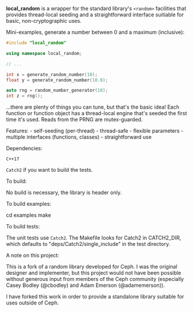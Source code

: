 **local_random** is a wrapper for the standard library's `<random>` facilities 
that provides thread-local seeding and a straightforward interface suitiable for
basic, non-cryptographic uses.

Mini-examples, generate a number between 0 and a maximum (inclusive):

``` c++
#include "local_random"

using namespace local_random;

// ...

int x = generate_random_number(10);
float y = generate_random_number(10.0);

auto rng = random_number_generator(10);
int z = rng();
```

...there are plenty of things you can tune, but that's the basic idea! Each 
function or function object has a thread-local engine that's seeded the
first time it's used. Reads from the PRNG are mutex-guarded.

Features:
	- self-seeding (per-thread)
	- thread-safe
	- flexible parameters
	- multiple interfaces (functions, classes)
	- straightforward use

Dependencies:

`C++17`

`Catch2` if you want to build the tests.

To build:

No build is necessary, the library is header only.

To build examples:

cd examples 
make

To build tests:

The unit tests use `Catch2`. The Makefile looks for Catch2 in CATCH2_DIR, which
defaults to "deps/Catch2/single_include" in the test directory.

A note on this project:

This is a fork of a random library developed for Ceph. I was the original designer
and implementer, but this project would not have been possible without generous 
input from members of the Ceph community (especially Casey Bodley (@cbodley) and 
Adam Emerson (@adamemerson)). 

I have forked this work in order to provide a standalone library suitable for uses 
outside of Ceph.

